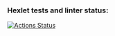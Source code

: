 ### Hexlet tests and linter status:
[![Actions Status](https://github.com/CoinerLo/frontend-project-lvl3/workflows/hexlet-check/badge.svg)](https://github.com/CoinerLo/frontend-project-lvl3/actions)